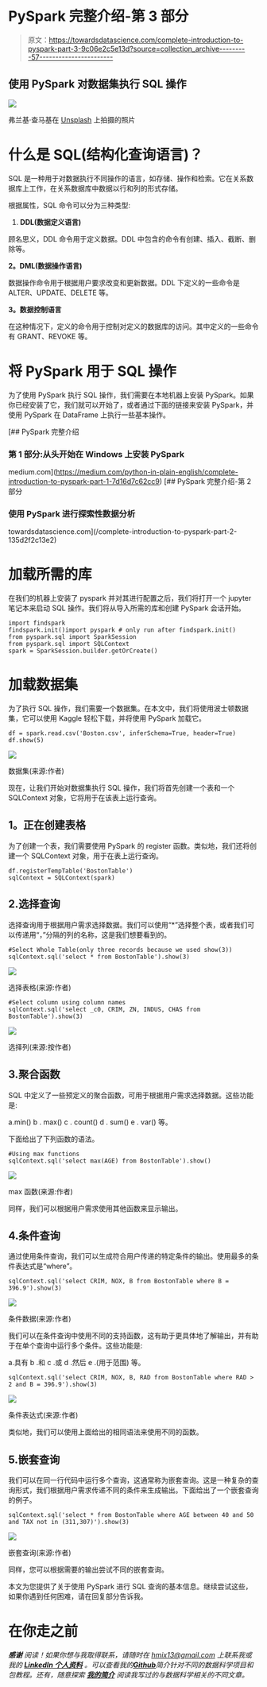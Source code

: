 # PySpark 完整介绍-第 3 部分

> 原文：<https://towardsdatascience.com/complete-introduction-to-pyspark-part-3-9c06e2c5e13d?source=collection_archive---------57----------------------->

## 使用 PySpark 对数据集执行 SQL 操作

![](img/b91066c14b2d5cbfae699df3c9fee9ad.png)

弗兰基·查马基在 [Unsplash](https://unsplash.com?utm_source=medium&utm_medium=referral) 上拍摄的照片

# 什么是 SQL(结构化查询语言)？

SQL 是一种用于对数据执行不同操作的语言，如存储、操作和检索。它在关系数据库上工作，在关系数据库中数据以行和列的形式存储。

根据属性，SQL 命令可以分为三种类型:

1.  **DDL(数据定义语言)**

顾名思义，DDL 命令用于定义数据。DDL 中包含的命令有创建、插入、截断、删除等。

**2。DML(数据操作语言)**

数据操作命令用于根据用户要求改变和更新数据。DDL 下定义的一些命令是 ALTER、UPDATE、DELETE 等。

**3。数据控制语言**

在这种情况下，定义的命令用于控制对定义的数据库的访问。其中定义的一些命令有 GRANT、REVOKE 等。

# 将 PySpark 用于 SQL 操作

为了使用 PySpark 执行 SQL 操作，我们需要在本地机器上安装 PySpark。如果你已经安装了它，我们就可以开始了，或者通过下面的链接来安装 PySpark，并使用 PySpark 在 DataFrame 上执行一些基本操作。

[](https://medium.com/python-in-plain-english/complete-introduction-to-pyspark-part-1-7d16d7c62cc9) [## PySpark 完整介绍

### 第 1 部分:从头开始在 Windows 上安装 PySpark

medium.com](https://medium.com/python-in-plain-english/complete-introduction-to-pyspark-part-1-7d16d7c62cc9) [](/complete-introduction-to-pyspark-part-2-135d2f2c13e2) [## PySpark 完整介绍-第 2 部分

### 使用 PySpark 进行探索性数据分析

towardsdatascience.com](/complete-introduction-to-pyspark-part-2-135d2f2c13e2) 

# 加载所需的库

在我们的机器上安装了 pyspark 并对其进行配置之后，我们将打开一个 jupyter 笔记本来启动 SQL 操作。我们将从导入所需的库和创建 PySpark 会话开始。

```
import findspark
findspark.init()import pyspark # only run after findspark.init()
from pyspark.sql import SparkSession
from pyspark.sql import SQLContext
spark = SparkSession.builder.getOrCreate()
```

# 加载数据集

为了执行 SQL 操作，我们需要一个数据集。在本文中，我们将使用波士顿数据集，它可以使用 Kaggle 轻松下载，并将使用 PySpark 加载它。

```
df = spark.read.csv('Boston.csv', inferSchema=True, header=True)
df.show(5)
```

![](img/0be8c2cc0e806eadbf3b6835ee0a82ed.png)

数据集(来源:作者)

现在，让我们开始对数据集执行 SQL 操作，我们将首先创建一个表和一个 SQLContext 对象，它将用于在该表上运行查询。

## **1。正在创建表格**

为了创建一个表，我们需要使用 PySpark 的 register 函数。类似地，我们还将创建一个 SQLContext 对象，用于在表上运行查询。

```
df.registerTempTable('BostonTable')
sqlContext = SQLContext(spark)
```

## 2.选择查询

选择查询用于根据用户需求选择数据。我们可以使用“*”选择整个表，或者我们可以传递用“，”分隔的列的名称，这是我们想要看到的。

```
#Select Whole Table(only three records because we used show(3))
sqlContext.sql('select * from BostonTable').show(3)
```

![](img/35d6267da5288786f8380371991ea161.png)

选择表格(来源:作者)

```
#Select column using column names
sqlContext.sql('select _c0, CRIM, ZN, INDUS, CHAS from BostonTable').show(3)
```

![](img/8fd72e857a23238ec34519d65949ad99.png)

选择列(来源:按作者)

## 3.聚合函数

SQL 中定义了一些预定义的聚合函数，可用于根据用户需求选择数据。这些功能是:

a.min()
b . max()
c . count()
d . sum()
e . var()
等。

下面给出了下列函数的语法。

```
#Using max functions
sqlContext.sql('select max(AGE) from BostonTable').show()
```

![](img/5705591955d316fef8d12e4a1d3639c0.png)

max 函数(来源:作者)

同样，我们可以根据用户需求使用其他函数来显示输出。

## 4.条件查询

通过使用条件查询，我们可以生成符合用户传递的特定条件的输出。使用最多的条件表达式是“where”。

```
sqlContext.sql('select CRIM, NOX, B from BostonTable where B = 396.9').show(3)
```

![](img/2640c5399e593b5ec971dc1562da591e.png)

条件数据(来源:作者)

我们可以在条件查询中使用不同的支持函数，这有助于更具体地了解输出，并有助于在单个查询中运行多个条件。这些功能是:

a.具有
b .和
c .或
d .然后
e .(用于范围)
等。

```
sqlContext.sql('select CRIM, NOX, B, RAD from BostonTable where RAD > 2 and B = 396.9').show(3)
```

![](img/5e8a4600fdd31db27dcb132b1b2ab688.png)

条件表达式(来源:作者)

类似地，我们可以使用上面给出的相同语法来使用不同的函数。

## 5.嵌套查询

我们可以在同一行代码中运行多个查询，这通常称为嵌套查询。这是一种复杂的查询形式，我们根据用户需求传递不同的条件来生成输出。下面给出了一个嵌套查询的例子。

```
sqlContext.sql('select * from BostonTable where AGE between 40 and 50 and TAX not in (311,307)').show(3)
```

![](img/cc67debec06d9977631b7d4f4b005e36.png)

嵌套查询(来源:作者)

同样，您可以根据需要的输出尝试不同的嵌套查询。

本文为您提供了关于使用 PySpark 进行 SQL 查询的基本信息。继续尝试这些，如果你遇到任何困难，请在回复部分告诉我。

# 在你走之前

***感谢*** *阅读！如果你想与我取得联系，请随时在 hmix13@gmail.com 上联系我或我的* [***LinkedIn 个人资料***](http://www.linkedin.com/in/himanshusharmads) *。可以查看我的*[***Github***](https://github.com/hmix13)**简介针对不同的数据科学项目和包教程。还有，随意探索* [***我的简介***](https://medium.com/@hmix13) *阅读我写过的与数据科学相关的不同文章。**